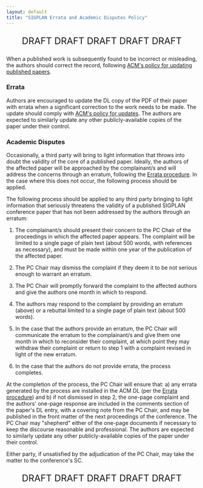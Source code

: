 ```yaml
---
layout: default
title: "SIGPLAN Errata and Academic Disputes Policy"
---
```


<p style="text-align: center; font-size: x-large;">DRAFT DRAFT DRAFT DRAFT DRAFT</p>

<!-- BCP: Is this still a draft?? It does not seem to have changed
     since 2017! -->
<!-- AF: I could not find where this is linked on the main page. I think 
     this should be discussed, because I am not sure how it fits with 
     the broader ACM policy. -->
<!-- BCP: Yes, it appears to be commented out in /_data/Links.yaml -->

When a published work is subsequently found to be incorrect or
misleading, the authors should correct the record, following [ACM's
policy for updating published
papers](http://www.acm.org/publications/policies/copyright-policy#fixity%20works).

### Errata

Authors are encouraged to update the DL copy of the PDF of their paper
with errata when a significant correction to the work needs to be
made.  The update should comply with [ACM's policy for
updates](http://www.acm.org/publications/policies/copyright-policy#fixity%20works).
The authors are expected to similarly update any other
publicly-available copies of the paper under their control.

### Academic Disputes

Occasionally, a third party will bring to light information that
throws into doubt the validity of the core of a published paper.
Ideally, the authors of the affected paper will be approached by the
complainant/s and will address the concerns through an erratum,
following the [Errata procedure](#errata).  In the case where this
does not occur, the following process should be applied.

The following process should be applied to any third party bringing to
light information that seriously threatens the validity of a published
SIGPLAN conference paper that has not been addressed by the authors
through an erratum:

 1. The complainant/s should present their concern to the PC Chair of
 the proceedings in which the affected paper appears.  The complaint
 will be limited to a single page of plain text (about 500 words, with
 references as necessary), and must be made within one year of the
 publication of the affected paper.

 2. The PC Chair may dismiss the complaint if they deem it to be not
 serious enough to warrant an erratum.

 3. The PC Chair will promptly forward the complaint to the affected
 authors and give the authors one month in which to respond.

 4. The authors may respond to the complaint by providing an erratum
 (above) or a rebuttal limited to a single page of plain text (about
 500 words).

 5. In the case that the authors provide an erratum, the PC Chair will
 communicate the erratum to the complainant/s and give them one month
 in which to reconsider their complaint, at which point they may
 withdraw their complaint or return to step 1 with a complaint revised
 in light of the new erratum.

 6. In the case that the authors do not provide errata, the process
 completes.

At the completion of the process, the PC Chair will ensure that: a)
any errata generated by the process are installed in the ACM DL (per
the [Errata procedure](#errata)) and b) if not dismissed in step 2,
the one-page complaint and the authors' one-page response are included
in the comments section of the paper's DL entry, with a covering note
from the PC Chair, and may be published in the front matter of the
next proceedings of the conference. The PC Chair may "shepherd"
either of the one-page documents if necessary to keep the discourse
reasonable and professional. The authors are expected to similarly
update any other publicly-available copies of the paper under their
control.

Either party, if unsatisfied by the adjudication of the PC Chair, may
take the matter to the conference's SC.

<p style="text-align: center; font-size: x-large;">DRAFT DRAFT DRAFT DRAFT DRAFT</p>
